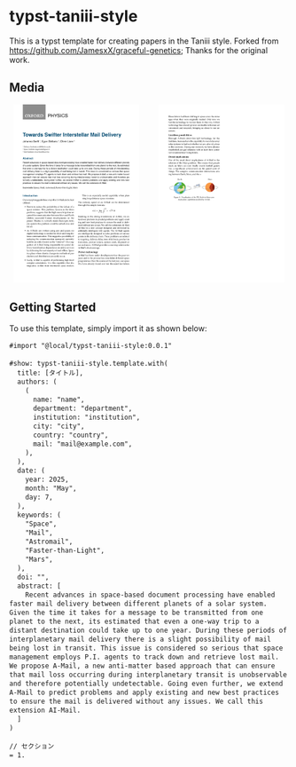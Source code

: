 # typst-taniii-style

This is a typst template for creating papers in the Taniii style. Forked from https://github.com/JamesxX/graceful-genetics; Thanks for the original work.

## Media

<p align="center">
  <img alt="Light" src="./thumbnails/1.png" width="45%">
&nbsp; &nbsp; &nbsp; &nbsp;
  <img alt="Dark" src="./thumbnails/2.png" width="45%">
</p>

## Getting Started

To use this template, simply import it as shown below:

```typ
#import "@local/typst-taniii-style:0.0.1"

#show: typst-taniii-style.template.with(
  title: [タイトル],
  authors: (
    (
      name: "name",
      department: "department",
      institution: "institution",
      city: "city",
      country: "country",
      mail: "mail@example.com",
    ),
  ),
  date: (
    year: 2025,
    month: "May",
    day: 7,
  ),
  keywords: (
    "Space",
    "Mail",
    "Astromail",
    "Faster-than-Light",
    "Mars",
  ),
  doi: "",
  abstract: [
    Recent advances in space-based document processing have enabled faster mail delivery between different planets of a solar system. Given the time it takes for a message to be transmitted from one planet to the next, its estimated that even a one-way trip to a distant destination could take up to one year. During these periods of interplanetary mail delivery there is a slight possibility of mail being lost in transit. This issue is considered so serious that space management employs P.I. agents to track down and retrieve lost mail. We propose A-Mail, a new anti-matter based approach that can ensure that mail loss occurring during interplanetary transit is unobservable and therefore potentially undetectable. Going even further, we extend A-Mail to predict problems and apply existing and new best practices to ensure the mail is delivered without any issues. We call this extension AI-Mail.
  ]
)

// セクション
= 1.
```
